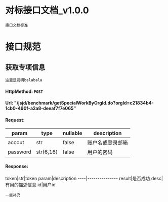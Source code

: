 # 对标接口文档_v1.0.0
    接口文档标准  
    
# 接口规范

## 获取专项信息
    这里是说明balabala
> 
#### HttpMethod: `POST`
#### Url: "/jsjd/benchmark/getSpecialWorkByOrgId.do?orgId=c21834b4-1cb0-490f-a2a8-deeaf7f7e065"
#### Request: 
param       |type       |nullable   |description
------------|-----------|-----------|-----------
accout      |str        |false      |账户名或登录邮箱
password    |str(6,16)  |false      |用户的密码
#### Response:
token|str|token
param|description
----|---------------
result|是否成功
desc|有用的描述信息
id|用户id

    一些补充 